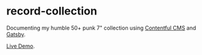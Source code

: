 # record-collection

Documenting my humble 50+ punk 7" collection using [Contentful CMS](https://www.contentful.com/) and [Gatsby](https://www.gatsbyjs.org/).

[Live Demo](https://angry-hugle-48e19a.netlify.com/).
